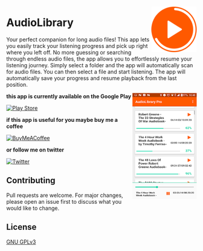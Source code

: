 
<img src="https://github.com/Joshua-M-Schmidt/AudioLibrary/blob/main/assets/icon.png?raw=true" align="right"
     alt="Size Limit logo by Anton Lovchikov" width="120" height="120">

# AudioLibrary 

Your perfect companion for long audio files! This app lets you easily track your listening progress and pick up right where you left off. No more guessing or searching through endless audio files, the app allows you to effortlessly resume your listening journey.
Simply select a folder and the app will automatically scan for audio files. You can then select a file and start listening. The app will automatically save your progress and resume playback from the last position.



<img src="https://github.com/Joshua-M-Schmidt/AudioLibrary/blob/main/assets/screenshot.png?raw=true"
align="right"
  alt="Screenshot of AudioLibrary"
  width="170" height="280">

**this app is currently available on the Google Play**

[![Play Store](https://img.shields.io/badge/Google_Play-414141?style=for-the-badge&logo=google-play&logoColor=white)]("https://play.google.com/store/apps/details?id=com.nova.audiolibrary")

**if this app is useful for you maybe buy me a coffee**

[![BuyMeACoffee](https://img.shields.io/badge/Buy%20Me%20a%20Coffee-ffdd00?style=for-the-badge&logo=buy-me-a-coffee&logoColor=black)](https://www.buymeacoffee.com/joshuamschmidt)

**or follow me on twitter**

[![Twitter](https://img.shields.io/badge/Twitter-%231DA1F2.svg?style=for-the-badge&logo=Twitter&logoColor=white)](https://twitter.com/WrngPhilosophr)



## Contributing

Pull requests are welcome. For major changes, please open an issue first
to discuss what you would like to change.

## License

[GNU GPLv3](https://choosealicense.com/licenses/gpl-3.0/)

